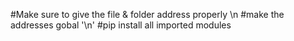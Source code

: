 #Make sure to give the file & folder address properly
\n
#make the addresses gobal 
'\n'
#pip install all imported modules 
